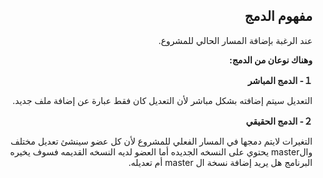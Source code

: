 <div dir = "rtl">

## مفهوم الدمج

عند الرغبة بإضافة المسار الحالي للمشروع.

**وهناك نوعان من الدمج:**

**１- الدمج المباشر**

التعديل سيتم إضافته بشكل مباشر لأن التعديل كان فقط عبارة عن إضافة ملف جديد.

**２- الدمج الحقيقي**

التغيرات لايتم دمجها في المسار الفعلي للمشروع لأن كل عضو سينشئ تعديل مختلف والmaster يحتوي على النسخه الجديده أما العضو لديه النسخه القديمه فسوف يخيره البرنامج هل يريد إضافة نسخة ال master  أم تعديله.
</div>
